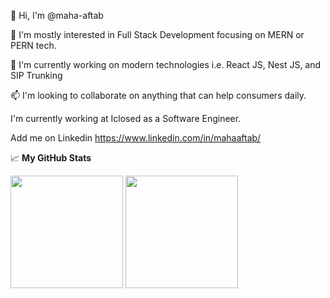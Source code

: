 👋 Hi, I'm @maha-aftab

👀 I'm mostly interested in Full Stack Development focusing on MERN or PERN tech.

🌱 I'm currently working on modern technologies i.e. React JS, Nest JS, and SIP Trunking

📫 I'm looking to collaborate on anything that can help consumers daily.

I'm currently working at Iclosed as a Software Engineer.

Add me on Linkedin https://www.linkedin.com/in/mahaaftab/

📈 **My GitHub Stats**

<p>
  <img height="180em" src="https://github-readme-stats.vercel.app/api?username=maha-aftab&show_icons=true&hide_border=true&theme=cobalt&count_private=true&include_all_commits=false" />
  <img height="180em" src="https://github-readme-stats.vercel.app/api/top-langs/?username=maha-aftab&show_icons=true&hide_border=true&theme=cobalt&hide=hlsl,shaderlab&exclude_repo=OCRAIProject&layout=compact&langs_count=8"/>
</p>
